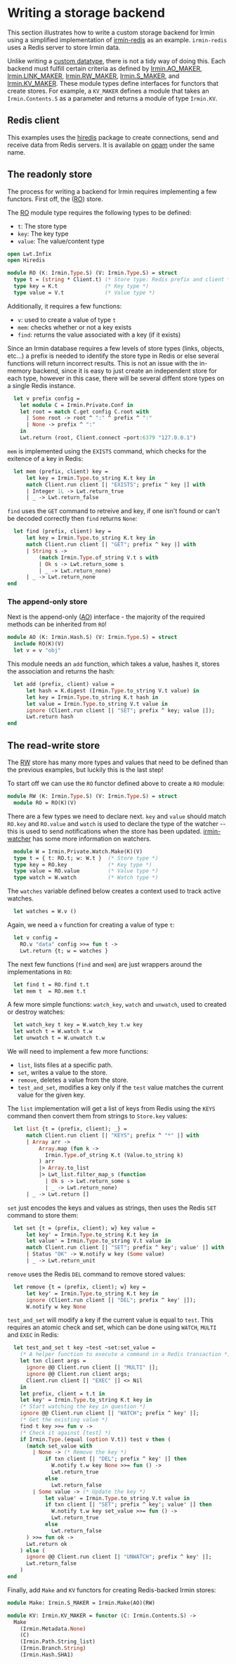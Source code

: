 # Writing a storage backend

This section illustrates how to write a custom storage backend for Irmin using a simplified implementation of [irmin-redis](https://github.com/zshipko/irmin-redis) as an example. `irmin-redis` uses a Redis server to store Irmin data.

Unlike writing a [custom datatype](Contents.html), there is not a tidy way of doing this. Each backend must fulfill certain criteria as defined by [Irmin.AO_MAKER](https://mirage.github.io/irmin/irmin/Irmin/module-type-AO_MAKER/index.html), [Irmin.LINK_MAKER](https://mirage.github.io/irmin/irmin/Irmin/module-type-LINK_MAKER/index.html), [Irmin.RW_MAKER](https://mirage.github.io/irmin/irmin/Irmin/module-type-RW_MAKER/index.html), [Irmin.S_MAKER](https://mirage.github.io/irmin/irmin/Irmin/module-type-S_MAKER/index.html), and [Irmin.KV_MAKER](https://mirage.github.io/irmin/irmin/Irmin/module-type-KV_MAKER/index.html). These module types define interfaces for functors that create stores. For example, a `KV_MAKER` defines a module that takes an `Irmin.Contents.S` as a parameter and returns a module of type `Irmin.KV`.

## Redis client

This examples uses the [hiredis](https://github.com/zshipko/ocaml-hiredis) package to create connections, send and receive data from Redis servers. It is available on [opam](https://github.com/ocaml/opam) under the same name.

## The readonly store

The process for writing a backend for Irmin requires implementing a few functors. First off, the ([RO](https://mirage.github.io/irmin/irmin/Irmin/module-type-RO/index.html)) store.

The [RO](https://mirage.github.io/irmin/irmin/Irmin/module-type-RO/index.html) module type requires the following types to be defined:

- `t`: The store type
- `key`: The key type
- `value`: The value/content type

```ocaml
open Lwt.Infix
open Hiredis
```

```ocaml
module RO (K: Irmin.Type.S) (V: Irmin.Type.S) = struct
  type t = (string * Client.t) (* Store type: Redis prefix and client *)
  type key = K.t               (* Key type *)
  type value = V.t             (* Value type *)
```

Additionally, it requires a few functions:

- `v`: used to create a value of type `t`
- `mem`: checks whether or not a key exists
- `find`: returns the value associated with a key (if it exists)

Since an Irmin database requires a few levels of store types (links, objects, etc...) a prefix is needed to identify the store type in Redis or else several functions will return incorrect results. This is not an issue with the in-memory backend, since it is easy to just create an independent store for each type, however in this case, there will be several diffent store types on a single Redis instance.


```ocaml
  let v prefix config =
    let module C = Irmin.Private.Conf in
    let root = match C.get config C.root with
      | Some root -> root ^ ":" ^ prefix ^ ":"
      | None -> prefix ^ ":"
    in
    Lwt.return (root, Client.connect ~port:6379 "127.0.0.1")
```

`mem` is implemented using the `EXISTS` command, which checks for the exitence of a key in Redis:

```ocaml
  let mem (prefix, client) key =
      let key = Irmin.Type.to_string K.t key in
      match Client.run client [| "EXISTS"; prefix ^ key |] with
      | Integer 1L -> Lwt.return_true
      | _ -> Lwt.return_false
```

`find` uses the `GET` command to retreive and key, if one isn't found or can't be decoded correctly then `find` returns `None`:

```ocaml
  let find (prefix, client) key =
      let key = Irmin.Type.to_string K.t key in
      match Client.run client [| "GET"; prefix ^ key |] with
      | String s ->
          (match Irmin.Type.of_string V.t s with
          | Ok s -> Lwt.return_some s
          | _ -> Lwt.return_none)
      | _ -> Lwt.return_none
end
```

### The append-only store

Next is the append-only ([AO](https://mirage.github.io/irmin/irmin/Irmin/module-type-AO/index.html)) interface - the majority of the required methods can be inherited from `RO`!

```ocaml
module AO (K: Irmin.Hash.S) (V: Irmin.Type.S) = struct
  include RO(K)(V)
  let v = v "obj"
```

This module needs an `add` function, which takes a value, hashes it, stores the association and returns the hash:

```ocaml
  let add (prefix, client) value =
      let hash = K.digest (Irmin.Type.to_string V.t value) in
      let key = Irmin.Type.to_string K.t hash in
      let value = Irmin.Type.to_string V.t value in
      ignore (Client.run client [| "SET"; prefix ^ key; value |]);
      Lwt.return hash
end
```

## The read-write store

The [RW](https://mirage.github.io/irmin/irmin/Irmin/module-type-RW/index.html) store has many more types and values that need to be defined than the previous examples, but luckily this is the last step!

To start off we can use the `RO` functor defined above to create a `RO` module:

```ocaml
module RW (K: Irmin.Type.S) (V: Irmin.Type.S) = struct
  module RO = RO(K)(V)
```

There are a few types we need to declare next. `key` and `value` should match `RO.key` and `RO.value` and `watch` is used to declare the type of the watcher -- this is used to send notifications when the store has been updated. [irmin-watcher](https://github.com/mirage/irmin-watcher) has some more information on watchers.

```ocaml
  module W = Irmin.Private.Watch.Make(K)(V)
  type t = { t: RO.t; w: W.t }  (* Store type *)
  type key = RO.key             (* Key type *)
  type value = RO.value         (* Value type *)
  type watch = W.watch          (* Watch type *)
```

The `watches` variable defined below creates a context used to track active watches.

```ocaml
  let watches = W.v ()
```

Again, we need a `v` function for creating a value of type `t`:

```ocaml
  let v config =
    RO.v "data" config >>= fun t ->
    Lwt.return {t; w = watches }
```

The next few functions (`find` and `mem`) are just wrappers around the implementations in `RO`:

```ocaml
  let find t = RO.find t.t
  let mem t  = RO.mem t.t
```

A few more simple functions: `watch_key`, `watch` and `unwatch`, used to created or destroy watches:

```ocaml
  let watch_key t key = W.watch_key t.w key
  let watch t = W.watch t.w
  let unwatch t = W.unwatch t.w
```

We will need to implement a few more functions:

- `list`, lists files at a specific path.
- `set`, writes a value to the store.
- `remove`, deletes a value from the store.
- `test_and_set`, modifies a key only if the `test` value matches the current value for the given key.

The `list` implementation will get a list of keys from Redis using the `KEYS` command then convert them from strings to `Store.key` values:

```ocaml
  let list {t = (prefix, client); _} =
      match Client.run client [| "KEYS"; prefix ^ "*" |] with
      | Array arr ->
          Array.map (fun k ->
            Irmin.Type.of_string K.t (Value.to_string k)
          ) arr
          |> Array.to_list
          |> Lwt_list.filter_map_s (function
            | Ok s -> Lwt.return_some s
            | _ -> Lwt.return_none)
      | _ -> Lwt.return []
```

`set` just encodes the keys and values as strings, then uses the Redis `SET` command to store them:

```ocaml
  let set {t = (prefix, client); w} key value =
      let key' = Irmin.Type.to_string K.t key in
      let value' = Irmin.Type.to_string V.t value in
      match Client.run client [| "SET"; prefix ^ key'; value' |] with
      | Status "OK" -> W.notify w key (Some value)
      | _ -> Lwt.return_unit
```

`remove` uses the Redis `DEL` command to remove stored values:

```ocaml
  let remove {t = (prefix, client); w} key =
      let key' = Irmin.Type.to_string K.t key in
      ignore (Client.run client [| "DEL"; prefix ^ key' |]);
      W.notify w key None
```

`test_and_set` will modify a key if the current value is equal to `test`. This requires an atomic check and set, which can be done using `WATCH`, `MULTI` and `EXEC` in Redis:

```ocaml
  let test_and_set t key ~test ~set:set_value =
    (* A helper function to execute a command in a Redis transaction *)
    let txn client args =
      ignore @@ Client.run client [| "MULTI" |];
      ignore @@ Client.run client args;
      Client.run client [| "EXEC" |] <> Nil
    in
    let prefix, client = t.t in
    let key' = Irmin.Type.to_string K.t key in
    (* Start watching the key in question *)
    ignore @@ Client.run client [| "WATCH"; prefix ^ key' |];
    (* Get the existing value *)
    find t key >>= fun v ->
    (* Check it against [test] *)
    if Irmin.Type.(equal (option V.t)) test v then (
      (match set_value with
        | None -> (* Remove the key *)
            if txn client [| "DEL"; prefix ^ key' |] then
              W.notify t.w key None >>= fun () ->
              Lwt.return_true
            else
              Lwt.return_false
        | Some value -> (* Update the key *)
            let value' = Irmin.Type.to_string V.t value in
            if txn client [| "SET"; prefix ^ key'; value' |] then
              W.notify t.w key set_value >>= fun () ->
              Lwt.return_true
            else
              Lwt.return_false
      ) >>= fun ok ->
      Lwt.return ok
    ) else (
      ignore @@ Client.run client [| "UNWATCH"; prefix ^ key' |];
      Lwt.return_false
    )
end
```

Finally, add `Make` and `KV` functors for creating Redis-backed Irmin stores:

```ocaml
module Make: Irmin.S_MAKER = Irmin.Make(AO)(RW)

module KV: Irmin.KV_MAKER = functor (C: Irmin.Contents.S) ->
  Make
    (Irmin.Metadata.None)
    (C)
    (Irmin.Path.String_list)
    (Irmin.Branch.String)
    (Irmin.Hash.SHA1)
```

